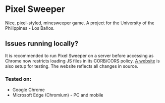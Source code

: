 # Pixel Sweeper

Nice, pixel-styled, minesweeper game. A project for the University of the Philippines - Los Baños.

## Issues running locally?

It is recommended to run Pixel Sweeper on a server before accessing as Chrome now restricts loading JS files in its CORB/CORS policy. [A website](https://pixel-sweeper.vercel.app) is also setup for testing. The website reflects all changes in source.

### Tested on:
- Google Chrome
- Microsoft Edge (Chromium) - PC and mobile
